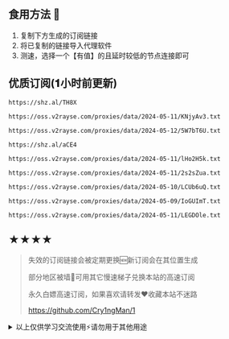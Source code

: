 ## 食用方法 🍖
1. 复制下方生成的订阅链接
2. 将已复制的链接导入代理软件
3. 测速，选择一个【有值】的且延时较低的节点连接即可

## 优质订阅(𝟏小时前更新)
```
https://shz.al/TH8X
```
```
https://oss.v2rayse.com/proxies/data/2024-05-11/KNjyAv3.txt
```
```
https://oss.v2rayse.com/proxies/data/2024-05-12/5W7bT6U.txt
```
```
https://shz.al/aCE4
```
```
https://oss.v2rayse.com/proxies/data/2024-05-11/lHo2H5k.txt
```
```
https://oss.v2rayse.com/proxies/data/2024-05-11/2s2sZua.txt
```
```
https://oss.v2rayse.com/proxies/data/2024-05-10/LCUb6uQ.txt
```
```
https://oss.v2rayse.com/proxies/data/2024-05-09/IoGUImT.txt
```
```
https://oss.v2rayse.com/proxies/data/2024-05-11/LEGDOle.txt
```

## ★★★★
> 失效的订阅链接会被定期更换🆕新订阅会在其位置生成
> 
> 部分地区被墙🚫可用其它慢速梯子兑换本站的高速订阅
>
> 永久白嫖高速订阅，如果喜欢请转发❤️收藏本站不迷路
>
> https://github.com/Cry1ngMan/1

<details>
<summary>以上仅供学习交流使用⚡️请勿用于其他用途</summary>

[![Stargazers over time](https://starchart.cc/Cry1ngMan/1.svg)](https://starchart.cc/Cry1ngMan/1)
[![GitHub stars](https://img.shields.io/github/stars/Cry1ngMan/1.svg?style=social&label=Stars)](https://github.com/Cry1ngMan/1/stargazers)
<img src="https://komarev.com/ghpvc/?username=Cry1ngMan&label=Views&color=0e75b6&style=flat" alt="访问量统计" />
</details>
